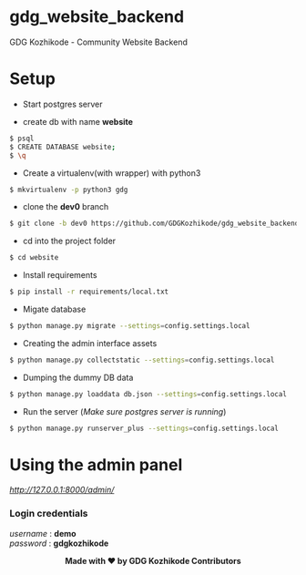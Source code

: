 # gdg_website_backend
GDG Kozhikode - Community Website Backend

# Setup
* Start postgres server

* create db with name **website**
```bash
$ psql
$ CREATE DATABASE website;
$ \q
```
* Create a virtualenv(with wrapper) with python3
```bash
$ mkvirtualenv -p python3 gdg   
```
* clone the **dev0** branch
```bash
$ git clone -b dev0 https://github.com/GDGKozhikode/gdg_website_backend.git
```
* cd into the project folder
```bash
$ cd website
```
* Install requirements
```bash
$ pip install -r requirements/local.txt
```
* Migate database
```bash
$ python manage.py migrate --settings=config.settings.local
```
* Creating the admin interface assets
```bash
$ python manage.py collectstatic --settings=config.settings.local
```
* Dumping the dummy DB data
```bash
$ python manage.py loaddata db.json --settings=config.settings.local
```
* Run the server (*Make sure postgres server is running*)
```bash
$ python manage.py runserver_plus --settings=config.settings.local
```

# Using the admin panel
*http://127.0.0.1:8000/admin/*

### Login credentials
_username_ : **demo** <br>
_password_ : **gdgkozhikode**

<p align="center">
  <b>Made with ♥ by GDG Kozhikode Contributors</b><br>
</p>